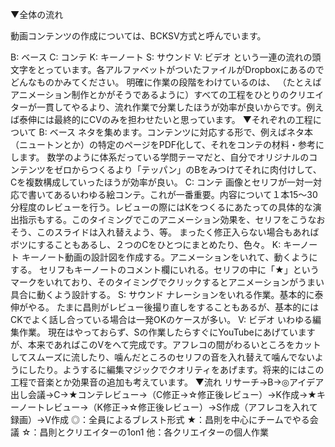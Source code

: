 ▼全体の流れ

動画コンテンツの作成については、BCKSV方式と呼んでいます。

B: ベース
C: コンテ
K: キーノート
S: サウンド
V: ビデオ
という一連の流れの頭文字をとっています。各アルファベットがついたファイルがDropboxにあるのでどんなものかみてください。
明確に作業の段階をわけているのは、
（たとえばアニメーション制作とかがそうであるように）すべての工程をひとりのクリエイターが一貫してやるより、流れ作業で分業したほうが効率が良いからです。例えば泰伸には最終的にCVのみを担わせたいと思っています。
▼それぞれの工程について
B: ベース
ネタを集めます。コンテンツに対応する形で、例えばネタ本（ニュートンとか）の特定のページをPDF化して、それをコンテの材料・参考にします。
数学のように体系だっている学問テーマだと、自分でオリジナルのコンテンツをゼロからつくるより「テッパン」のBをみつけてそれに肉付けして、Cを複数構成していったほうが効率が良い。
C: コンテ
画像とセリフが一対一対応で書いてあるいわゆる絵コンテ。これが一番重要。内容について１本15〜30分程度のレビューを行う。レビューの際にはKをつくるにあたっての具体的な演出指示もする。このタイミングでこのアニメーション効果を、セリフをこうなおそう、このスライドは入れ替えよう、等。
まったく修正入らない場合もあればボツにすることもあるし、２つのCをひとつにまとめたり、色々。
K: キーノート
キーノート動画の設計図を作成する。アニメーションをいれて、動くようにする。
セリフもキーノートのコメント欄にいれる。セリフの中に「★」というマークをいれており、そのタイミングでクリックするとアニメーションがうまい具合に動くよう設計する。
S: サウンド
ナレーションをいれる作業。基本的に泰伸がやる。
たまに昌則がレビュー後撮り直しをすることもあるが、基本的にはCKでよく話し合っている場合は一発OKのケースが多い。
V: ビデオ
いわゆる編集作業。
現在はやっておらず、Sの作業したらすぐにYouTubeにあげていますが、本来であればこのVをへて完成です。アフレコの間がわるいところをカットしてスムーズに流したり、噛んだところのセリフの音を入れ替えて噛んでないようにしたり。ようするに編集マジックでクオリティをあげます。将来的にはこの工程で音楽とか効果音の追加も考えています。
▼流れ
リサーチ→B→◎アイデア出し会議→C→★コンテレビュー→（C修正→☆修正後レビュー）→K作成→★キーノートレビュー→（K修正→☆修正後レビュー）→S作成（アフレコを入れて録画）→V作成
◎：全員によるブレスト形式
★：昌則を中心にチームでやる会議
☆：昌則とクリエイターの1on1
他：各クリエイターの個人作業